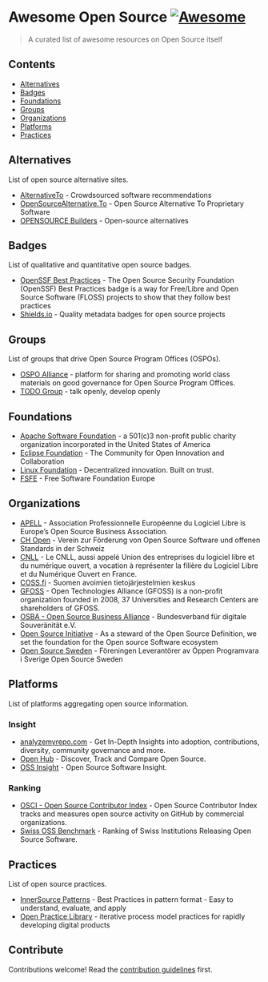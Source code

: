 # Awesome Open Source [![Awesome](https://awesome.re/badge.svg)](https://awesome.re)

> A curated list of awesome resources on Open Source itself


## Contents

- [Alternatives](#alternatives)
- [Badges](#badges)
- [Foundations](#foundations)
- [Groups](#groups)
- [Organizations](#organizations)
- [Platforms](#platforms)
- [Practices](#practices)


## Alternatives

List of open source alternative sites.

- [AlternativeTo](https://alternativeto.net) - Crowdsourced software recommendations
- [OpenSourceAlternative.To](https://www.opensourcealternative.to) - Open Source Alternative To Proprietary Software
- [OPENSOURCE Builders](https://opensource.builders) - Open-source alternatives


## Badges

List of qualitative and quantitative open source badges.

- [OpenSSF Best Practices](https://bestpractices.coreinfrastructure.org) - The Open Source Security Foundation (OpenSSF) Best Practices badge is a way for Free/Libre and Open Source Software (FLOSS) projects to show that they follow best practices
- [Shields.io](https://shields.io) - Quality metadata badges for open source projects


## Groups

List of groups that drive Open Source Program Offices (OSPOs).

- [OSPO Alliance](https://ospo.zone) - platform for sharing and promoting world class materials on good governance for Open Source Program Offices.
- [TODO Group](https://todogroup.org) - talk openly, develop openly


## Foundations

- [Apache Software Foundation](https://www.apache.org) - a 501(c)3 non-profit public charity organization incorporated in the United States of America
- [Eclipse Foundation](https://www.eclipse.org) - The Community for Open Innovation and Collaboration
- [Linux Foundation](https://www.linuxfoundation.org) - Decentralized innovation. Built on trust.
- [FSFE](https://fsfe.org) - Free Software Foundation Europe


## Organizations

- [APELL](https://www.apell.info) - Association Professionnelle Européenne du Logiciel Libre is Europe’s Open Source Business Association.
- [CH Open](https://www.ch-open.ch) - Verein zur Förderung von Open Source Software und offenen Standards in der Schweiz
- [CNLL](https://cnll.fr) - Le CNLL, aussi appelé Union des entreprises du logiciel libre et du numérique ouvert, a vocation à représenter la filière du Logiciel Libre et du Numérique Ouvert en France.
- [COSS.fi](https://coss.fi) - Suomen avoimien tietojärjestelmien keskus
- [GFOSS](https://gfoss.eu) - Open Technologies Alliance (GFOSS)  is a non-profit organization founded in 2008, 37 Universities and Research Centers are shareholders of GFOSS.
- [OSBA - Open Source Business Alliance](https://osb-alliance.de) - Bundesverband für digitale Souveränität e.V.
- [Open Source Initiative](https://opensource.org) - As a steward of the Open Source Definition, we set the foundation for the Open source Software ecosystem 
- [Open Source Sweden](https://opensourcesweden.org) - Föreningen Leverantörer av Öppen Programvara i Sverige Open Source Sweden


## Platforms

List of platforms aggregating open source information.

### Insight
- [analyzemyrepo.com](https://analyzemyrepo.com) - Get In-Depth Insights into adoption, contributions, diversity, community governance and more.
- [Open Hub](https://www.openhub.net) - Discover, Track and Compare Open Source.
- [OSS Insight](https://ossinsight.io) - Open Source Software Insight.

### Ranking
- [OSCI - Open Source Contributor Index](https://opensourceindex.io) - Open Source Contributor Index tracks and measures open source activity on GitHub by commercial organizations.
- [Swiss OSS Benchmark](https://ossbenchmark.com) - Ranking of Swiss Institutions Releasing Open Source Software.


## Practices

List of open source practices.

- [InnerSource Patterns](https://patterns.innersourcecommons.org) - Best Practices in pattern format - Easy to understand, evaluate, and apply
- [Open Practice Library](https://openpracticelibrary.com) - iterative process model practices for rapidly developing digital products


## Contribute

Contributions welcome! Read the [contribution guidelines](contributing.md) first.
